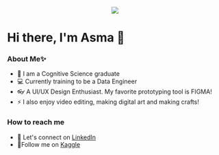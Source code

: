 <p align="center">
    <img src="https://media1.tenor.com/images/efd8467c907bb0b7d84e4cd27f4cddaa/tenor.gif?itemid=14115823"> 
</p>

# Hi there, I'm Asma 👋

### About Me✨

- 🧠 I am a Cognitive Science graduate
- 💻 Currently training to be a Data Engineer
- 👓 A UI/UX Design Enthusiast. My favorite prototyping tool is FIGMA!
- ⚡ I also enjoy video editing, making digital art and making crafts!

### How to reach me
- 🤝 Let's connect on [LinkedIn](https://www.linkedin.com/in/asmasyafiqahj/)
- 🔭Follow me on [Kaggle](https://www.kaggle.com/asmasyafiqah)

<!--
**asmasyfqh/asmasyfqh** is a ✨ _special_ ✨ repository because its `README.md` (this file) appears on your GitHub profile.

Here are some ideas to get you started:

- 🔭 I’m currently working on ...
- 🌱 I’m currently learning ...
- 👯 I’m looking to collaborate on ...
- 🤔 I’m looking for help with ...
- 💬 Ask me about ...
- 📫 How to reach me: ...
- 😄 Pronouns: ...
- ⚡ Fun fact: ...
-->
